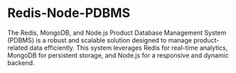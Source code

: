 # Redis-Node-PDBMS
The Redis, MongoDB, and Node.js Product Database Management System (PDBMS) is a robust and scalable solution designed to manage product-related data efficiently. This system leverages Redis for real-time analytics, MongoDB for persistent storage, and Node.js for a responsive and dynamic backend.
